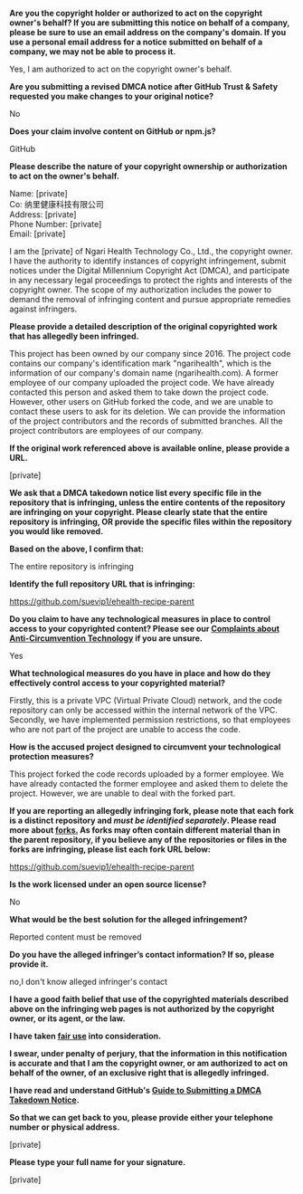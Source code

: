 **Are you the copyright holder or authorized to act on the copyright owner's behalf? If you are submitting this notice on behalf of a company, please be sure to use an email address on the company's domain. If you use a personal email address for a notice submitted on behalf of a company, we may not be able to process it.**

Yes, I am authorized to act on the copyright owner's behalf.

**Are you submitting a revised DMCA notice after GitHub Trust & Safety requested you make changes to your original notice?**

No

**Does your claim involve content on GitHub or npm.js?**

GitHub

**Please describe the nature of your copyright ownership or authorization to act on the owner's behalf.**

Name: [private]  
Co: 纳里健康科技有限公司  
Address: [private]  
Phone Number: [private]  
Email: [private]  

I am the [private] of Ngari Health Technology Co., Ltd., the copyright owner. I have the authority to identify instances of copyright infringement, submit notices under the Digital Millennium Copyright Act (DMCA), and participate in any necessary legal proceedings to protect the rights and interests of the copyright owner. The scope of my authorization includes the power to demand the removal of infringing content and pursue appropriate remedies against infringers.

**Please provide a detailed description of the original copyrighted work that has allegedly been infringed.**

This project has been owned by our company since 2016. The project code contains our company's identification mark "ngarihealth", which is the information of our company's domain name (ngarihealth.com). A former employee of our company uploaded the project code. We have already contacted this person and asked them to take down the project code. However, other users on GitHub forked the code, and we are unable to contact these users to ask for its deletion. We can provide the information of the project contributors and the records of submitted branches. All the project contributors are employees of our company.

**If the original work referenced above is available online, please provide a URL.**

[private]

**We ask that a DMCA takedown notice list every specific file in the repository that is infringing, unless the entire contents of the repository are infringing on your copyright. Please clearly state that the entire repository is infringing, OR provide the specific files within the repository you would like removed.**

**Based on the above, I confirm that:**

The entire repository is infringing

**Identify the full repository URL that is infringing:**

https://github.com/suevip1/ehealth-recipe-parent

**Do you claim to have any technological measures in place to control access to your copyrighted content? Please see our <a href="https://docs.github.com/articles/guide-to-submitting-a-dmca-takedown-notice#complaints-about-anti-circumvention-technology">Complaints about Anti-Circumvention Technology</a> if you are unsure.**

Yes

**What technological measures do you have in place and how do they effectively control access to your copyrighted material?**

Firstly, this is a private VPC (Virtual Private Cloud) network, and the code repository can only be accessed within the internal network of the VPC.
Secondly, we have implemented permission restrictions, so that employees who are not part of the project are unable to access the code.

**How is the accused project designed to circumvent your technological protection measures?**

This project forked the code records uploaded by a former employee. We have already contacted the former employee and asked them to delete the project. However, we are unable to deal with the forked part.

**If you are reporting an allegedly infringing fork, please note that each fork is a distinct repository and <i>must be identified separately</i>. Please read more about <a href="https://docs.github.com/articles/dmca-takedown-policy#b-what-about-forks-or-whats-a-fork">forks.</a> As forks may often contain different material than in the parent repository, if you believe any of the repositories or files in the forks are infringing, please list each fork URL below:**

https://github.com/suevip1/ehealth-recipe-parent

**Is the work licensed under an open source license?**

No

**What would be the best solution for the alleged infringement?**

Reported content must be removed

**Do you have the alleged infringer’s contact information? If so, please provide it.**

no,I don't know alleged infringer's contact

**I have a good faith belief that use of the copyrighted materials described above on the infringing web pages is not authorized by the copyright owner, or its agent, or the law.**

**I have taken <a href="https://www.lumendatabase.org/topics/22">fair use</a> into consideration.**

**I swear, under penalty of perjury, that the information in this notification is accurate and that I am the copyright owner, or am authorized to act on behalf of the owner, of an exclusive right that is allegedly infringed.**

**I have read and understand GitHub's <a href="https://docs.github.com/articles/guide-to-submitting-a-dmca-takedown-notice/">Guide to Submitting a DMCA Takedown Notice</a>.**

**So that we can get back to you, please provide either your telephone number or physical address.**

[private]

**Please type your full name for your signature.**

[private]
